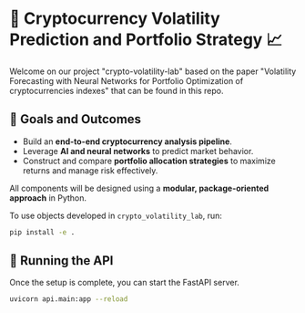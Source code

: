 # 🌟 Cryptocurrency Volatility Prediction and Portfolio Strategy 📈
Welcome on our project "crypto-volatility-lab" based on the paper "Volatility Forecasting with Neural Networks
for Portfolio Optimization of
cryptocurrencies indexes" that can be found in this repo.

## 🎯 Goals and Outcomes
- Build an **end-to-end cryptocurrency analysis pipeline**.
- Leverage **AI and neural networks** to predict market behavior.
- Construct and compare **portfolio allocation strategies** to maximize returns and manage risk effectively.

All components will be designed using a **modular, package-oriented approach** in Python.

To use objects developed in `crypto_volatility_lab`, run:

```bash
pip install -e .
```
## 🚀 Running the API
Once the setup is complete, you can start the FastAPI server.

```bash
uvicorn api.main:app --reload
```